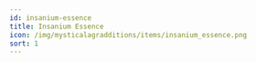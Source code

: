 ```yaml
---
id: insanium-essence
title: Insanium Essence
icon: /img/mysticalagradditions/items/insanium_essence.png
sort: 1
---
```


